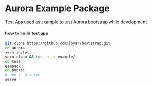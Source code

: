 # Aurora Example Package

Test App used as example to test Aurora bootstrap while development

#### how to build test app

```bash
git clone https://github.com/ibyar/bootstrap.git
cd aurora
yarn install
yarn clean && tsc -b -v example/
cd test
esmpack
cd public
# npm i -g serve
serve
```
